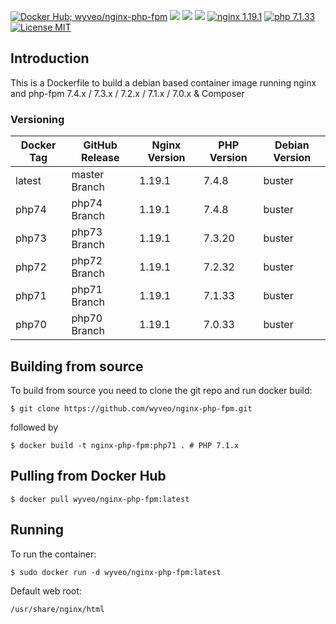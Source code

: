 [![Docker Hub; wyveo/nginx-php-fpm](https://img.shields.io/badge/docker%20hub-wyveo%2Fnginx--php--fpm-blue.svg?&logo=docker&style=for-the-badge)](https://hub.docker.com/r/wyveo/nginx-php-fpm/) [![](https://badges.weareopensource.me/docker/pulls/wyveo/nginx-php-fpm?style=for-the-badge)](https://hub.docker.com/r/wyveo/nginx-php-fpm/) [![](https://badges.weareopensource.me/docker/image-size/wyveo/nginx-php-fpm/php71?style=for-the-badge)](https://microbadger.com/images/wyveo/nginx-php-fpm) [![](https://img.shields.io/microbadger/layers/wyveo/nginx-php-fpm/php71.svg?&style=for-the-badge)](https://microbadger.com/images/wyveo/nginx-php-fpm) [![nginx 1.19.1](https://img.shields.io/badge/nginx-1.19.1-brightgreen.svg?&logo=nginx&logoColor=white&style=for-the-badge)](https://nginx.org/en/CHANGES) [![php 7.1.33](https://img.shields.io/badge/php--fpm-7.1.33-blue.svg?&logo=php&logoColor=white&style=for-the-badge)](https://secure.php.net/releases/7_1_33.php) [![License MIT](https://img.shields.io/badge/license-MIT-blue.svg?&style=for-the-badge)](https://github.com/wyveo/nginx-php-fpm/blob/master/LICENSE)

## Introduction
This is a Dockerfile to build a debian based container image running nginx and php-fpm 7.4.x / 7.3.x / 7.2.x / 7.1.x / 7.0.x & Composer

### Versioning
| Docker Tag | GitHub Release | Nginx Version | PHP Version | Debian Version |
|-----|-------|-----|--------|--------|
| latest | master Branch |1.19.1 | 7.4.8 | buster |
| php74 | php74 Branch |1.19.1 | 7.4.8 | buster |
| php73 | php73 Branch |1.19.1 | 7.3.20 | buster |
| php72 | php72 Branch |1.19.1 | 7.2.32 | buster |
| php71 | php71 Branch |1.19.1 | 7.1.33 | buster |
| php70 | php70 Branch |1.19.1 | 7.0.33 | buster |

## Building from source
To build from source you need to clone the git repo and run docker build:
```
$ git clone https://github.com/wyveo/nginx-php-fpm.git
```

followed by
```
$ docker build -t nginx-php-fpm:php71 . # PHP 7.1.x
```

## Pulling from Docker Hub
```
$ docker pull wyveo/nginx-php-fpm:latest
```

## Running
To run the container:
```
$ sudo docker run -d wyveo/nginx-php-fpm:latest
```

Default web root:
```
/usr/share/nginx/html
```
